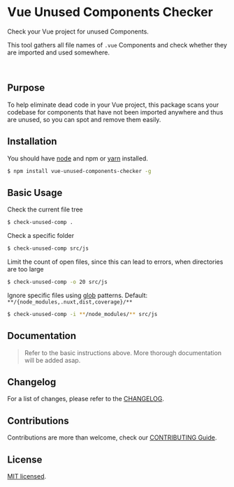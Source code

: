 # Vue Unused Components Checker

Check your Vue project for unused Components.

This tool gathers all file names of `.vue` Components and check whether they are imported and used somewhere.

<p align="center" class="text-center">
  <img alt="" src="https://img.shields.io/github/workflow/status/BerniWittmann/vue-unused-components-checker/Release/main"/>
  <img alt="" src="https://shields.io/github/issues/BerniWittmann/vue-unused-components-checker"/>
  <img alt="" src="https://shields.io/npm/l/vue-unused-components-checker"/>
  <img alt="" src="https://shields.io/npm/v/vue-unused-components-checker"/>
</p>

## Purpose

To help eliminate dead code in your Vue project, this package scans your codebase for components that have not been imported anywhere and thus are unused, so you can spot and remove them easily.

## Installation

You should have [node](https://nodejs.org/en/) and npm or [yarn](https://yarnpkg.com) installed.

```bash
$ npm install vue-unused-components-checker -g
```

## Basic Usage

Check the current file tree

```bash
$ check-unused-comp .
```

Check a specific folder

```bash
$ check-unused-comp src/js
```

Limit the count of open files, since this can lead to errors, when directories are too large

```bash
$ check-unused-comp -o 20 src/js
```

Ignore specific files using [glob](https://www.npmjs.com/package/glob#glob-primer) patterns. Default: `**/{node_modules,.nuxt,dist,coverage}/**`

```bash
$ check-unused-comp -i **/node_modules/** src/js
```

## Documentation

> Refer to the basic instructions above. More thorough documentation will be added asap.

## Changelog

For a list of changes, please refer to the [CHANGELOG](CHANGELOG.md).

## Contributions

Contributions are more than welcome, check our [CONTRIBUTING Guide](CONTRIBUTING.md).

## License

[MIT licensed](LICENSE).
